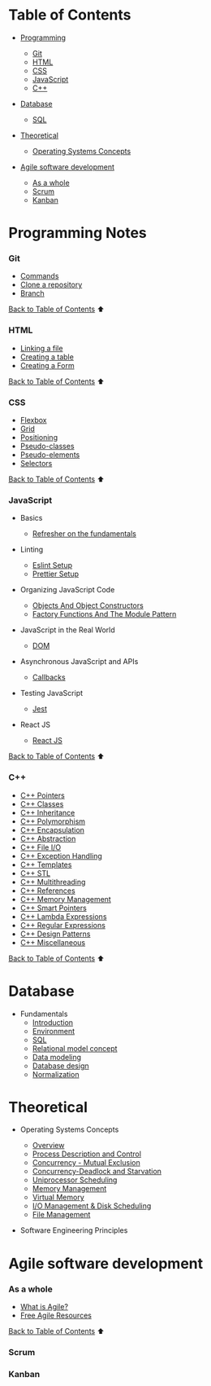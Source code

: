 # Table of Contents

- [Programming](#programming-notes)
    - [Git](#git)
    - [HTML](#html)
    - [CSS](#css)
    - [JavaScript](#javascript)
    - [C++](#c)

- [Database](#database)
    - [SQL](#sql)

- [Theoretical](#theoretical)
    - [Operating Systems Concepts](#operating-systems-concepts)

- [Agile software development](#agile-software-development)
    - [As a whole](#as-a-whole)
    - [Scrum](#scrum)
    - [Kanban](#kanban)

# Programming Notes
### Git

- [Commands](sections/git/gitcommand.md)
- [Clone a repository](sections/git/gitclone.md)
- [Branch](sections/git/branch.md)

[Back to Table of Contents](#table-of-contents) ⬆
### HTML

- [Linking a file](sections/html/linking.md)
- [Creating a table](sections/html/table.md)
- [Creating a Form](sections/html/form.md)

[Back to Table of Contents](#table-of-contents) ⬆
### CSS

- [Flexbox](sections/css/flexbox.md)
- [Grid](sections/css/grid.md)
- [Positioning](sections/css/positioning.md)
- [Pseudo-classes](sections/css/pseudo-classes.md)
- [Pseudo-elements](sections/css/pseudo-elements.md)
- [Selectors](sections/css/selectors.md)

[Back to Table of Contents](#table-of-contents) ⬆
### JavaScript

- Basics
    - [Refresher on the fundamentals](https://learnxinyminutes.com/docs/javascript/)

- Linting
    - [Eslint Setup](sections/javascript/eslint.md)
    - [Prettier Setup](sections/javascript/prettier.md)

- Organizing JavaScript Code
    - [Objects And Object Constructors](sections/javascript/object-dp.md)
    - [Factory Functions And The Module Pattern](sections/javascript/factory.md)

- JavaScript in the Real World
    - [DOM](sections/javascript/dom.md)

- Asynchronous JavaScript and APIs
    - [Callbacks](sections/javascript/callbacks.md)

- Testing JavaScript
    - [Jest](sections/javascript/jest.md)

- React JS
    - [React JS](sections/javascript/reactjs.md)


[Back to Table of Contents](#table-of-contents) ⬆
### C++

- [C++ Pointers](sections/cpp/cpppointers.md)
- [C++ Classes](sections/cpp/cppclasses.md)
- [C++ Inheritance](sections/cpp/cppinheritance.md)
- [C++ Polymorphism](sections/cpp/cpppolymorphism.md)
- [C++ Encapsulation](sections/cpp/cppencapsulation.md)
- [C++ Abstraction](sections/cpp/cppabstraction.md)
- [C++ File I/O](sections/cpp/cppfileio.md)
- [C++ Exception Handling](sections/cpp/cppexceptionhandling.md)
- [C++ Templates](sections/cpp/cpptemplates.md)
- [C++ STL](sections/cpp/cppstl.md)
- [C++ Multithreading](sections/cpp/cppmultithreading.md)
- [C++ References](sections/cpp/cppreferences.md)
- [C++ Memory Management](sections/cpp/cppmemorymanagement.md)
- [C++ Smart Pointers](sections/cpp/cppsmartpointers.md)
- [C++ Lambda Expressions](sections/cpp/cpplambdaexpressions.md)
- [C++ Regular Expressions](sections/cpp/cppregularexpressions.md)
- [C++ Design Patterns](sections/cpp/cppdesignpatterns.md)
- [C++ Miscellaneous](sections/cpp/cppmiscellaneous.md)

[Back to Table of Contents](#table-of-contents) ⬆

# Database

- Fundamentals
    - [Introduction](sections/db/fundamentals/introduction.md)
    - [Environment](sections/db/fundamentals/environment.md)
    - [SQL](sections/db/fundamentals/sql.md)
    - [Relational model concept](sections/db/fundamentals/relational-model-concept.md)
    - [Data modeling](sections/db/fundamentals/data-modeling.md)
    - [Database design](sections/db/fundamentals/database-design.md)
    - [Normalization](sections/db/fundamentals/normalization.md)

# Theoretical

- Operating Systems Concepts
    - [Overview](sections/theo/overview.md)
    - [Process Description and Control](sections/theo/process.md)
    - [Concurrency - Mutual Exclusion](sections/theo/concurrency.md)
    - [Concurrency-Deadlock and Starvation](sections/theo/deadlock.md)
    - [Uniprocessor Scheduling](sections/theo/uniprocessor.md)
    - [Memory Management](sections/theo/memory.md)
    - [Virtual Memory](sections/theo/virtual.md)
    - [I/O Management & Disk Scheduling](sections/theo/io.md)
    - [File Management](sections/theo/file.md)

- Software Engineering Principles


# Agile software development

### As a whole

- [What is Agile?](sections/agile/what-is-agile.md)
- [Free Agile Resources](sections/agile/free-agile-resources.md)

[Back to Table of Contents](#table-of-contents) ⬆
### Scrum

### Kanban

